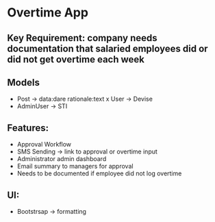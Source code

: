 # Overtime App

## Key Requirement: company needs documentation that salaried employees did or did not get overtime each week

## Models
- Post -> data:dare rationale:text
x User -> Devise
- AdminUser -> STI

## Features:
- Approval Workflow
- SMS Sending -> link to approval or overtime input
- Administrator admin dashboard
- Email summary to managers for approval
- Needs to be documented if employee did not log overtime

## UI:
- Bootstrsap -> formatting